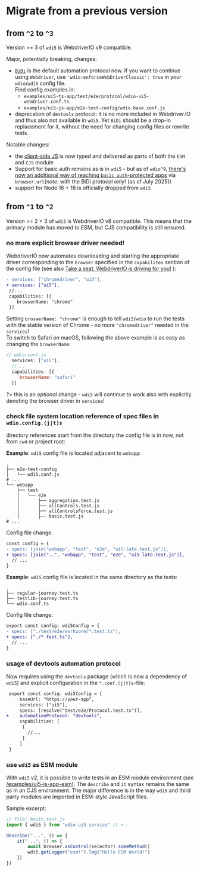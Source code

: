 # Migrate from a previous version

## from `^2` to `^3`

Version >= 3 of `wdi5` is WebdriverIO v9 compatible.

Major, potentially breaking, changes:

- [`BiDi`](https://developer.chrome.com/blog/webdriver-bidi) is the default automation protocol now. If you want to continue using `Webdriver`, use `'wdio:enforceWebDriverClassic': true` in your `wdio`/`wdi5` config file.  
  Find config examples in:
  - `examples/ui5-ts-app/test/e2e/protocol/wdio-ui5-webdriver.conf.ts`
  - `examples/ui5-js-app/e2e-test-config/wdio.base.conf.js`
- deprecation of `devtools` protocol: it is no more included in Webdriver.IO and thus also not available in `wdi5`. Yet `BiDi` should be a drop-in replacement for it, without the need for changing config files or rewrite tests.

Notable changes:

- the [client-side JS](https://github.com/ui5-community/wdi5/tree/v9-support/src/client-side-js) is now typed and delivered as parts of both the `ESM` and `CJS` module
- Support for basic auth remains as is in `wdi5` - but as of `wdio^9`, [there's now an additional way of reaching `basic auth`-protected apps](https://webdriver.io/blog/2024/08/15/webdriverio-v9-release/#overcome-basic-authentification) via `browser.url`(_note:_ with the BiDi protocol only! (as of July 2025))
- support for Node 16 + 18 is officially dropped from `wdi5`

## from `^1` to `^2`

Version >= 2 < 3 of `wdi5` is WebdriverIO v8 compatible. This means that the primary module has moved to ESM, but CJS compatibility is still ensured.

### no more explicit browser driver needed!

WebdriverIO now automates downloading and starting the appropriate driver corresponding to the `browser` specified in the `capabilites` section of the config file (see also [Take a seat, WebdriverIO is driving for you!](https://webdriver.io/blog/2023/07/31/driver-management) ):

```diff
- services: ["chromedriver", "ui5"],
+ services: ["ui5"],
 //...
 capabilities: [{
    browserName: "chrome"
 }]
```

Setting `broswerName: "chrome"` is enough to tell `wdi5`/`wdio` to run the tests with the stable version of Chrome - no more `"chromedriver"` needed in the `services`!  
To switch to Safari on macOS, following the above example is as easy as changing the `browserName`:

```js
// wdio.conf.js
  services: ["ui5"],
  //...
  capabilities: [{
     browserName: "safari"
  }]
```

?> this is an _optional_ change - `wdi5` will continue to work also with explicitly denoting the browser driver in `services`!

### check file system location reference of spec files in `wdio.config.(j|t)s`

directory references start from the directory the config file is in now, not from `cwd` or project root:

**Example**: `wdi5` config file is located adjacent to `webapp`:

```console
.
├── e2e-test-config
│   └── wdi5.conf.js
# ...
└── webapp
    ├── test
    │   └── e2e
    │       ├── aggregation.test.js
    │       ├── allControls.test.js
    │       ├── allControlsForce.test.js
    │       ├── basic.test.js
# ...
```

Config file change:

```diff
const config = {
- specs: [join("webapp", "test", "e2e", "ui5-late.test.js")],
+ specs: [join("..", "webapp", "test", "e2e", "ui5-late.test.js")],
  // ...
}
```

**Example**: `wdi5` config file is located in the same directory as the tests:

```console
.
├── regular-journey.test.ts
├── testlib-journey.test.ts
└── wdio.conf.ts
```

Config file change:

```diff
export const config: wdi5Config = {
- specs: ["./test/e2e/workzone/*.test.ts"],
+ specs: ["./*.test.ts"],
  // ...
}
```

### usage of devtools automation protocol

Now requires using the `devtools` package (which is now a dependency of `wdi5`) and explicit configuration in the `*.conf.(j|t)s`-file:

```diff
 export const config: wdi5Config = {
     baseUrl: "https://your-app",
     services: ["ui5"],
     specs: [resolve("test/e2e/Protocol.test.ts")],
+    automationProtocol: "devtools",
     capabilities: [
      {
        //...
      }
     ]
 }
```

### use `wdi5` as ESM module

With `wdi5` v2, it is possible to write tests in an ESM module environment (see [/examples/ui5-js-app-esm](https://github.com/ui5-community/wdi5/blob/main/examples/ui5-js-app-esm)). The `describe` and `it` syntax remains the same as in an CJS environment. The major difference is in the way `wdi5` and third party modules are imported in ESM-style JavaScript files.

Sample excerpt:

```js
// file: basic.test.js
import { wdi5 } from "wdio-ui5-service" // <--

describe("...", () => {
    it("...", () => {
        await browser.asControl(selector).someMethod()
        wdi5.getLogger("esm!").log("Hello ESM World!")
    })
})

```
